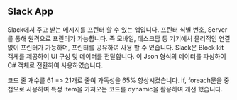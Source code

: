 ## Slack App
Slack에서 주고 받는 메시지를 프린터 할 수 있는 앱입니다. 프린터 식별 번호, Server를 통해 원격으로 프린터가 가능합니다. 즉 모바일, 데스크탑 등 기기에서 물리적인 연결 없이 프린터가 가능하며, 프린터를 공유하여 사용 할 수 있습니다. Slack은 Block kit 객체를 제공하여 UI 구성 및 데이터를 전달합니다. 이 Json 형식의 데이터를 파싱하여 C# 객체로 전환하여 사용하였습니다.

코드 줄 개수를 61 => 21개로 줄여 가독성을 65% 향상시켰습니다. if, foreach문을 중첩으로 사용하여 특정 Item을 가져오는 코드를 dynamic을 활용하여 개선 했습니다.